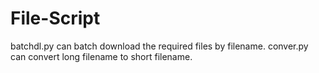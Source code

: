# File-Script

batchdl.py can batch download the required files by filename.
conver.py can convert long filename to short filename.